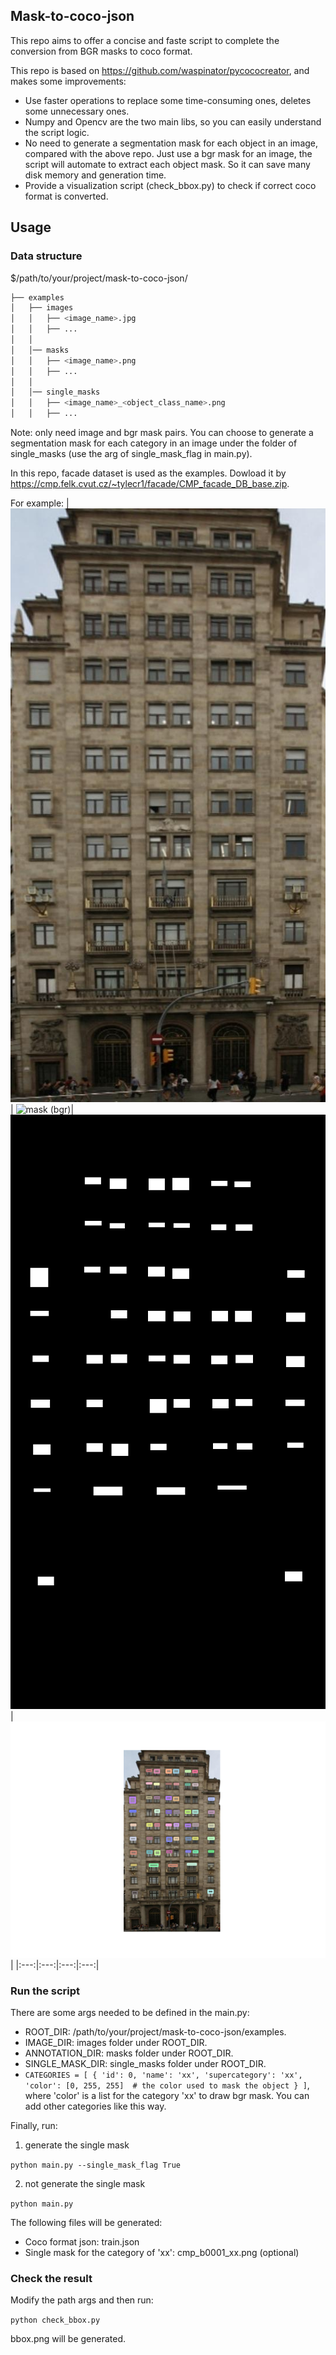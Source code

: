 ## Mask-to-coco-json
This repo aims to offer a concise and faste script to complete the conversion from BGR masks to coco format.

This repo is based on https://github.com/waspinator/pycococreator, and makes some improvements:
- Use faster operations to replace some time-consuming ones, deletes some unnecessary ones. 
- Numpy and Opencv are the two main libs, so you can easily understand the script logic.
- No need to generate a segmentation mask for each object in an image, compared with the above repo. Just use a bgr mask for an image, the script will automate to extract each object mask. So it can save many disk memory and generation time.
- Provide a visualization script (check_bbox.py) to check if correct coco format is converted.

## Usage
### Data structure
$/path/to/your/project/mask-to-coco-json/
````bash
├── examples
│   ├── images
│   │   ├── <image_name>.jpg
│   │   ├── ...
│   │ 
│   │── masks
│   │   ├── <image_name>.png
│   │   ├── ...
│   │   
│   │── single_masks
│   │   ├── <image_name>_<object_class_name>.png
│   │   ├── ...
````
Note: only need image and bgr mask pairs. You can choose to generate a segmentation mask for each category in an image under the folder of single_masks (use the arg of single_mask_flag in main.py).

In this repo, facade dataset is used as the examples. Dowload it by https://cmp.felk.cvut.cz/~tylecr1/facade/CMP_facade_DB_base.zip.

For example:
| ![image](./examples/images/cmp_b0001.jpg) | ![mask (bgr)](./examples/images/cmp_b0001.png)|![single_mask](./examples/single_masks/cmp_b0001_xx.png) |![check_bbox](./examples/bbox.png) |
|:---:|:---:|:---:|:---:|

### Run the script 
There are some args needed to be defined in the main.py:
- ROOT_DIR: /path/to/your/project/mask-to-coco-json/examples.
- IMAGE_DIR: images folder under ROOT_DIR.
- ANNOTATION_DIR: masks folder under ROOT_DIR.
- SINGLE_MASK_DIR: single_masks folder under ROOT_DIR.
- `CATEGORIES = [
    {
        'id': 0,
        'name': 'xx',
        'supercategory': 'xx',
        'color': [0, 255, 255]  # the color used to mask the object
    }
]`, where 'color' is a list for the category 'xx' to draw bgr mask. You can add other categories like this way.

Finally, run:
1. generate the single mask

`python main.py --single_mask_flag True`

2. not generate the single mask

`python main.py`

The following files will be generated:
- Coco format json: train.json
- Single mask for the category of 'xx': cmp_b0001_xx.png (optional)

### Check the result
Modify the path args and then run:

`python check_bbox.py`

bbox.png will be generated.
